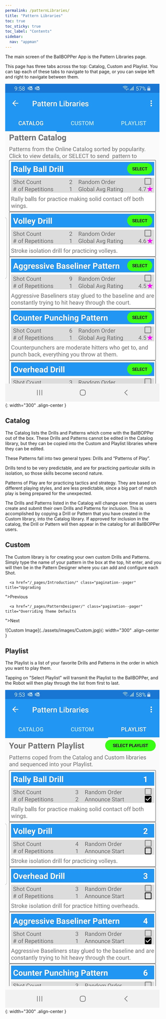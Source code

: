 ```yaml
---
permalink: /patternLibraries/
title: "Pattern Libraries"
toc: true
toc_sticky: true
toc_label: "Contents"
sidebar:
  nav: "appman"
---
```

The main screen of the BallBOPPer App is the Pattern Libraries page.

This page has three tabs across the top: Catalog, Custom and Playlist. You can tap each of these tabs to navigate to that page, or you can swipe left and right to navigate between them.

![Catalog Image](../assets/images/Catalog.jpg){: width="300" .align-center } 

## Catalog
The Catalog lists the Drills and Patterns which come with the BallBOPPer out of the box. These Drills and Patterns cannot be edited in the Catalog library, but they can be copied into the Custom and Playlist libraries where they can be edited.

These Patterns fall into two general types: Drills and “Patterns of Play”.

Drills tend to be very predictable, and are for practicing particular skills in isolation, so those skills become second nature.

Patterns of Play are for practicing tactics and strategy. They are based on different playing styles, and are less predictable, since a big part of match play is being prepared for the unexpected.

The Drills and Patterns listed in the Catalog will change over time as users create and submit their own Drills and Patterns for inclusion. This is accomplished by copying a Drill or Pattern that you have created in the Custom library, into the Catalog library. If approved for inclusion in the catalog, the Drill or Pattern will then appear in the catalog for all BallBOPPer users.

## Custom
The Custom library is for creating your own custom Drills and Patterns. Simply type the name of your pattern in the box at the top, hit enter, and you will then be in the Pattern Designer where you can add and configure each Shot.


  <nav class="pagination">
    
      <a href="/_pages/Introduction/" class="pagination--pager" title="Upgrading
">Previous</a>
    
    
      <a href="/_pages/PatternDesigner/" class="pagination--pager" title="Overriding Theme Defaults
">Next</a>
    
  </nav>
![Custom Image](../assets/images/Custom.jpg){: width="300" .align-center } 

## Playlist
The Playlist is a list of your favorite Drills and Patterns in the order in which you want to play them.

Tapping on "Select Playlist" will transmit the Playlist to the BallBOPPer, and the Robot will then play through the list from first to last.

![Playlist Image](../assets/images/Playlist.jpg){: width="300" .align-center } 
